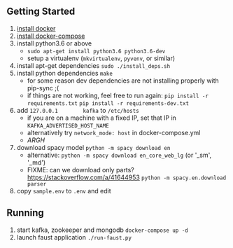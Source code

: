 ## Getting Started
1. [install docker](https://docs.docker.com/install/linux/docker-ce/ubuntu/#install-docker-ce)
2. [install docker-compose](https://docs.docker.com/compose/install/#install-compose)
3. install python3.6 or above
    * `sudo apt-get install python3.6 python3.6-dev`
    * setup a virtualenv (`mkvirtualenv`, `pyvenv`, or similar)
4. install apt-get dependencies
    `sudo ./install_deps.sh`
6. install python dependencies
    `make`
    * for some reason dev dependencies are not installing properly
        with pip-sync ;(
    * if things are not working, feel free to run again:
        `pip install -r requirements.txt`
        `pip install -r requirements-dev.txt`
7. add `127.0.0.1        kafka` to `/etc/hosts`
    * if you are on a machine with a fixed IP, set that IP in
        `KAFKA_ADVERTISED_HOST_NAME`
    * alternatively try `network_mode: host` in docker-compose.yml
    * *ARGH*
8. download spacy model
    `python -m spacy download en`
    * alternative: `python -m spacy download en_core_web_lg`
        (or '_sm', '_md')
    * FIXME: can we download only parts?
        https://stackoverflow.com/a/41644953
        `python -m spacy.en.download parser`
11. copy `sample.env` to `.env` and edit


## Running
1. start kafka, zookeeper and mongodb
    `docker-compose up -d`
2. launch faust application
    `./run-faust.py`
